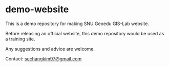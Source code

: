 # demo-website
This is a demo repository for making SNU Geoedu GIS-Lab website.

Before releasing an official website, this demo repository would be used as a training site.

Any suggestions and advice are welcome.

Contact: sechangkim97@gmail.com
